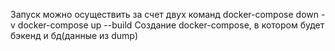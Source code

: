 [//]: # (Запуск возможен через python script.py)
Запуск можно осуществить за счет двух команд
docker-compose down -v
docker-compose up --build
Создание docker-compose, в котором будет бэкенд и бд(данные из dump)